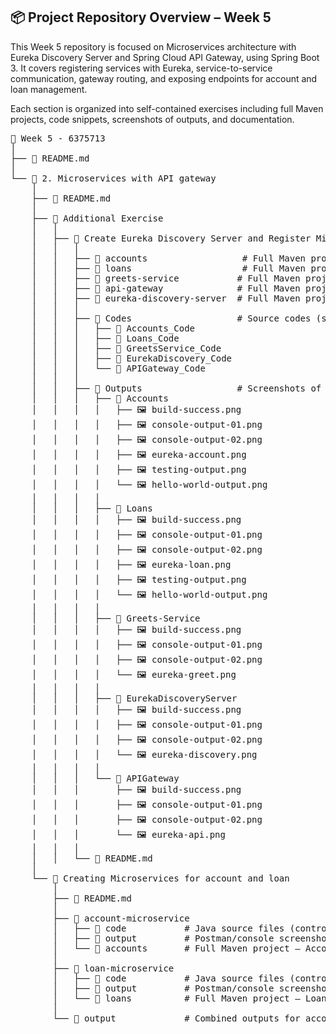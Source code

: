 ## 📦 Project Repository Overview – Week 5
This Week 5 repository is focused on Microservices architecture with Eureka Discovery Server and Spring Cloud API Gateway, using Spring Boot 3. It covers registering services with Eureka, service-to-service communication, gateway routing, and exposing endpoints for account and loan management.

Each section is organized into self-contained exercises including full Maven projects, code snippets, screenshots of outputs, and documentation.

<pre>📁 Week 5 - 6375713
│
├── 📄 README.md
│
└── 📁 2. Microservices with API gateway
    │
    ├── 📄 README.md
    │
    ├── 📁 Additional Exercise
    │   │
    │   ├── 📁 Create Eureka Discovery Server and Register Microservices
    │   │   │
    │   │   ├── 📁 accounts                  # Full Maven project – Accounts service (Eureka client)
    │   │   ├── 📁 loans                     # Full Maven project – Loans service (Eureka client)
    │   │   ├── 📁 greets-service           # Full Maven project – Greets service (Eureka client)
    │   │   ├── 📁 api-gateway              # Full Maven project – Spring Cloud API Gateway
    │   │   ├── 📁 eureka-discovery-server  # Full Maven project – Eureka Discovery Server
    │   │   │
    │   │   ├── 📁 Codes                    # Source codes (separated by service)
    │   │   │   ├── 📁 Accounts_Code
    │   │   │   ├── 📁 Loans_Code
    │   │   │   ├── 📁 GreetsService_Code
    │   │   │   ├── 📁 EurekaDiscovery_Code
    │   │   │   └── 📁 APIGateway_Code
    │   │   │
    │   │   ├── 📁 Outputs                  # Screenshots of builds, consoles, Eureka
    │   │   │   ├── 📁 Accounts
    │   │   │   │   ├── 🖼️ build-success.png
    │   │   │   │   ├── 🖼️ console-output-01.png
    │   │   │   │   ├── 🖼️ console-output-02.png
    │   │   │   │   ├── 🖼️ eureka-account.png
    │   │   │   │   ├── 🖼️ testing-output.png
    │   │   │   │   └── 🖼️ hello-world-output.png
    │   │   │   │
    │   │   │   ├── 📁 Loans
    │   │   │   │   ├── 🖼️ build-success.png
    │   │   │   │   ├── 🖼️ console-output-01.png
    │   │   │   │   ├── 🖼️ console-output-02.png
    │   │   │   │   ├── 🖼️ eureka-loan.png
    │   │   │   │   ├── 🖼️ testing-output.png
    │   │   │   │   └── 🖼️ hello-world-output.png
    │   │   │   │
    │   │   │   ├── 📁 Greets-Service
    │   │   │   │   ├── 🖼️ build-success.png
    │   │   │   │   ├── 🖼️ console-output-01.png
    │   │   │   │   ├── 🖼️ console-output-02.png
    │   │   │   │   └── 🖼️ eureka-greet.png
    │   │   │   │
    │   │   │   ├── 📁 EurekaDiscoveryServer
    │   │   │   │   ├── 🖼️ build-success.png
    │   │   │   │   ├── 🖼️ console-output-01.png
    │   │   │   │   ├── 🖼️ console-output-02.png
    │   │   │   │   └── 🖼️ eureka-discovery.png
    │   │   │   │
    │   │   │   └── 📁 APIGateway
    │   │   │       ├── 🖼️ build-success.png
    │   │   │       ├── 🖼️ console-output-01.png
    │   │   │       ├── 🖼️ console-output-02.png
    │   │   │       └── 🖼️ eureka-api.png
    │   │   │
    │   │   └── 📄 README.md
    │
    └── 📁 Creating Microservices for account and loan
        │
        ├── 📄 README.md
        │
        ├── 📁 account-microservice
        │   ├── 📁 code           # Java source files (controller, config, etc.)
        │   ├── 📁 output         # Postman/console screenshots
        │   └── 📁 accounts       # Full Maven project – Account service
        │
        ├── 📁 loan-microservice
        │   ├── 📁 code           # Java source files (controller, config, etc.)
        │   ├── 📁 output         # Postman/console screenshots
        │   └── 📁 loans          # Full Maven project – Loan service
        │
        └── 📁 output             # Combined outputs for account and loan microservices</pre>
